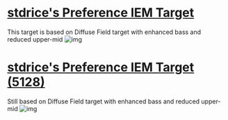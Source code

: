 # [stdrice's Preference IEM Target](stdrice-preference-iem-target.txt)
This target is based on Diffuse Field target with enhanced bass and reduced upper-mid
![img](https://i.imgur.com/NTOTLTz.png)

# [stdrice's Preference IEM Target (5128)](stdrice-preference-iem-target-5128.txt)
Still based on Diffuse Field target with enhanced bass and reduced upper-mid
![img](https://i.imgur.com/zmUcvjs.png)